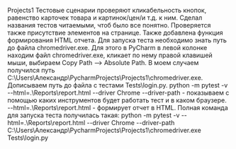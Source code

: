 Projects1
Тестовые сценарии проверяют кликабельность кнопок, равенство карточек товара и картинок/цен/и т.д. к ним. Сделал названия тестов читаемыми, чтоб было все понятно. Проверяется также присутствие элементов на странице. Также добавлена функция формирования HTML отчета. Для запуска теста необходимо знать путь до файла chromedriver.exe. Для этого в PyCharm в левой колонке находим файл chromedriver.exe, кликает по нему правой клавишей мыши, выбираем Copy Path --> Absolute Path. В моем случаем получился путь C:\Users\Александр\PycharmProjects\Projects1\chromedriver.exe. Дописываем путь до файла с тестами Tests\login.py. python -m pytest -v --html=.\Reports\report.html --driver Chrome --driver-path - показываем с помощью каких инструментов будет работать тест и в каком браузере. --html=.\Reports\report.html - формирует отчет в HTML. Полная команда для запуска теста получилась такая: python -m pytest -v --html=.\Reports\report.html --driver Chrome --driver-path C:\Users\Александр\PycharmProjects\Projects1\chromedriver.exe Tests\login.py
